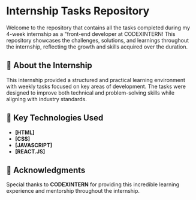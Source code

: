 # Internship Tasks Repository  

Welcome to the repository that contains all the tasks completed during my 4-week internship as a "front-end developer at CODEXINTERN! This repository showcases the challenges, solutions, and learnings throughout the internship, reflecting the growth and skills acquired over the duration.  

## 📌 About the Internship  
This internship provided a structured and practical learning environment with weekly tasks focused on key areas of development.
The tasks were designed to improve both technical and problem-solving skills while aligning with industry standards. 

## 🚀 Key Technologies Used  
- **[HTML]**  
- **[CSS]**  
- **[JAVASCRIPT]**
- **[REACT.JS]**
  
## 🌟 Acknowledgments  
Special thanks to **CODEXINTERN** for providing this incredible learning experience and mentorship throughout the internship.  

